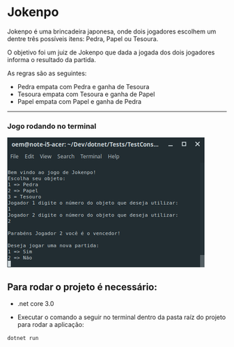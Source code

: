 # Jokenpo
Jokenpo é uma brincadeira japonesa, onde dois jogadores escolhem um dentre três possíveis itens: Pedra, Papel ou Tesoura.

O objetivo foi um juiz de Jokenpo que dada a jogada dos dois jogadores informa o resultado da partida.

As regras são as seguintes:

* Pedra empata com Pedra e ganha de Tesoura
* Tesoura empata com Tesoura e ganha de Papel
* Papel empata com Papel e ganha de Pedra

---
### Jogo rodando no terminal
<img src="./Jokenpo.png" />

Para rodar o projeto é necessário:
-----------
* .net core 3.0

* Executar o comando a seguir no terminal dentro da pasta raíz do projeto para rodar a aplicação:
```
dotnet run
```